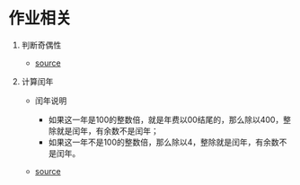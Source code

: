 # 作业相关
1. 判断奇偶性
    * [source](file/01_判断奇偶性.html)
    
2. 计算闰年
    * 闰年说明
        * 如果这一年是100的整数倍，就是年费以00结尾的，那么除以400，整除就是闰年，有余数不是闰年；
        * 如果这一年不是100的整数倍，那么除以4，整除就是闰年，有余数不是闰年。

    * [source](file)